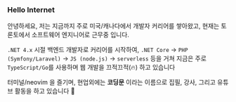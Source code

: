### Hello Internet 

안녕하세요, 저는 지금까지 주로 미국/캐나다에서 개발자 커리어를 쌓아왔고, 현재는 토론토에서 소프트웨어 엔지니어로 근무중 입니다. 

`.NET 4.x` 시절 백엔드 개발자로 커리어를 시작하여, `.NET Core` -> `PHP (Symfony/Laravel)` -> `JS (node.js)`  -> `serverless` 등을 거쳐 지금은 주로 `TypeScript/Go`를 사용하며 웹 개발을 끄적끄적(🔥) 하고 있습니다 


터미널/neovim 을 즐기며, 현업외에는 **코딩문** 이라는 이름으로 집필, 강사, 그리고 유튜브 활동을 하고 있습니다 :bow:



<!--
**moong00n/moong00n** is a ✨ _special_ ✨ repository because its `README.md` (this file) appears on your GitHub profile.

Here are some ideas to get you started:

- 🔭 I’m currently working on ...
- 🌱 I’m currently learning ...
- 👯 I’m looking to collaborate on ...
- 🤔 I’m looking for help with ...
- 💬 Ask me about ...
- 📫 How to reach me: ...
- 😄 Pronouns: ...
- ⚡ Fun fact: ...
-->
